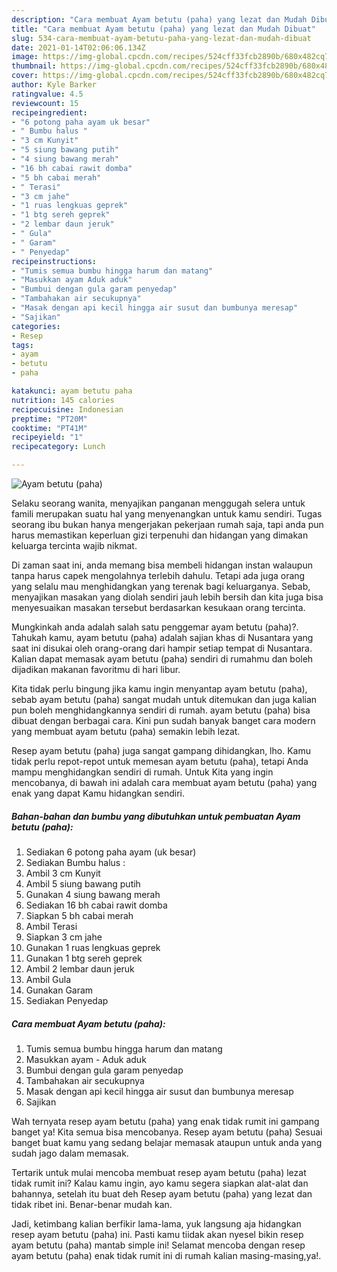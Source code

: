 ```yaml
---
description: "Cara membuat Ayam betutu (paha) yang lezat dan Mudah Dibuat"
title: "Cara membuat Ayam betutu (paha) yang lezat dan Mudah Dibuat"
slug: 534-cara-membuat-ayam-betutu-paha-yang-lezat-dan-mudah-dibuat
date: 2021-01-14T02:06:06.134Z
image: https://img-global.cpcdn.com/recipes/524cff33fcb2890b/680x482cq70/ayam-betutu-paha-foto-resep-utama.jpg
thumbnail: https://img-global.cpcdn.com/recipes/524cff33fcb2890b/680x482cq70/ayam-betutu-paha-foto-resep-utama.jpg
cover: https://img-global.cpcdn.com/recipes/524cff33fcb2890b/680x482cq70/ayam-betutu-paha-foto-resep-utama.jpg
author: Kyle Barker
ratingvalue: 4.5
reviewcount: 15
recipeingredient:
- "6 potong paha ayam uk besar"
- " Bumbu halus "
- "3 cm Kunyit"
- "5 siung bawang putih"
- "4 siung bawang merah"
- "16 bh cabai rawit domba"
- "5 bh cabai merah"
- " Terasi"
- "3 cm jahe"
- "1 ruas lengkuas geprek"
- "1 btg sereh geprek"
- "2 lembar daun jeruk"
- " Gula"
- " Garam"
- " Penyedap"
recipeinstructions:
- "Tumis semua bumbu hingga harum dan matang"
- "Masukkan ayam Aduk aduk"
- "Bumbui dengan gula garam penyedap"
- "Tambahakan air secukupnya"
- "Masak dengan api kecil hingga air susut dan bumbunya meresap"
- "Sajikan"
categories:
- Resep
tags:
- ayam
- betutu
- paha

katakunci: ayam betutu paha 
nutrition: 145 calories
recipecuisine: Indonesian
preptime: "PT20M"
cooktime: "PT41M"
recipeyield: "1"
recipecategory: Lunch

---
```



![Ayam betutu (paha)](https://img-global.cpcdn.com/recipes/524cff33fcb2890b/680x482cq70/ayam-betutu-paha-foto-resep-utama.jpg)

Selaku seorang wanita, menyajikan panganan menggugah selera untuk famili merupakan suatu hal yang menyenangkan untuk kamu sendiri. Tugas seorang ibu bukan hanya mengerjakan pekerjaan rumah saja, tapi anda pun harus memastikan keperluan gizi terpenuhi dan hidangan yang dimakan keluarga tercinta wajib nikmat.

Di zaman  saat ini, anda memang bisa membeli hidangan instan walaupun tanpa harus capek mengolahnya terlebih dahulu. Tetapi ada juga orang yang selalu mau menghidangkan yang terenak bagi keluarganya. Sebab, menyajikan masakan yang diolah sendiri jauh lebih bersih dan kita juga bisa menyesuaikan masakan tersebut berdasarkan kesukaan orang tercinta. 



Mungkinkah anda adalah salah satu penggemar ayam betutu (paha)?. Tahukah kamu, ayam betutu (paha) adalah sajian khas di Nusantara yang saat ini disukai oleh orang-orang dari hampir setiap tempat di Nusantara. Kalian dapat memasak ayam betutu (paha) sendiri di rumahmu dan boleh dijadikan makanan favoritmu di hari libur.

Kita tidak perlu bingung jika kamu ingin menyantap ayam betutu (paha), sebab ayam betutu (paha) sangat mudah untuk ditemukan dan juga kalian pun boleh menghidangkannya sendiri di rumah. ayam betutu (paha) bisa dibuat dengan berbagai cara. Kini pun sudah banyak banget cara modern yang membuat ayam betutu (paha) semakin lebih lezat.

Resep ayam betutu (paha) juga sangat gampang dihidangkan, lho. Kamu tidak perlu repot-repot untuk memesan ayam betutu (paha), tetapi Anda mampu menghidangkan sendiri di rumah. Untuk Kita yang ingin mencobanya, di bawah ini adalah cara membuat ayam betutu (paha) yang enak yang dapat Kamu hidangkan sendiri.

<!--inarticleads1-->

##### Bahan-bahan dan bumbu yang dibutuhkan untuk pembuatan Ayam betutu (paha):

1. Sediakan 6 potong paha ayam (uk besar)
1. Sediakan  Bumbu halus :
1. Ambil 3 cm Kunyit
1. Ambil 5 siung bawang putih
1. Gunakan 4 siung bawang merah
1. Sediakan 16 bh cabai rawit domba
1. Siapkan 5 bh cabai merah
1. Ambil  Terasi
1. Siapkan 3 cm jahe
1. Gunakan 1 ruas lengkuas geprek
1. Gunakan 1 btg sereh geprek
1. Ambil 2 lembar daun jeruk
1. Ambil  Gula
1. Gunakan  Garam
1. Sediakan  Penyedap




<!--inarticleads2-->

##### Cara membuat Ayam betutu (paha):

1. Tumis semua bumbu hingga harum dan matang
1. Masukkan ayam - Aduk aduk
1. Bumbui dengan gula garam penyedap
1. Tambahakan air secukupnya
1. Masak dengan api kecil hingga air susut dan bumbunya meresap
1. Sajikan




Wah ternyata resep ayam betutu (paha) yang enak tidak rumit ini gampang banget ya! Kita semua bisa mencobanya. Resep ayam betutu (paha) Sesuai banget buat kamu yang sedang belajar memasak ataupun untuk anda yang sudah jago dalam memasak.

Tertarik untuk mulai mencoba membuat resep ayam betutu (paha) lezat tidak rumit ini? Kalau kamu ingin, ayo kamu segera siapkan alat-alat dan bahannya, setelah itu buat deh Resep ayam betutu (paha) yang lezat dan tidak ribet ini. Benar-benar mudah kan. 

Jadi, ketimbang kalian berfikir lama-lama, yuk langsung aja hidangkan resep ayam betutu (paha) ini. Pasti kamu tiidak akan nyesel bikin resep ayam betutu (paha) mantab simple ini! Selamat mencoba dengan resep ayam betutu (paha) enak tidak rumit ini di rumah kalian masing-masing,ya!.

